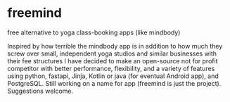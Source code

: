 # freemind
free alternative to yoga class-booking apps (like mindbody)

Inspired by how terrible the mindbody app is in addition to how much they screw over small, independent yoga studios and similar businesses with their fee structures I have decided to make an open-source not for profit competitor with better performance, flexibility, and a variety of features using python, fastapi, Jinja, Kotlin or java (for eventual Android app), and PostgreSQL.  Still working on a name for app (freemind is just the project).  Suggestions welcome.  

